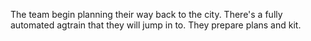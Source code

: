 The team begin planning their way back to the city. There's a fully automated agtrain that they will jump in to. They prepare plans and kit.